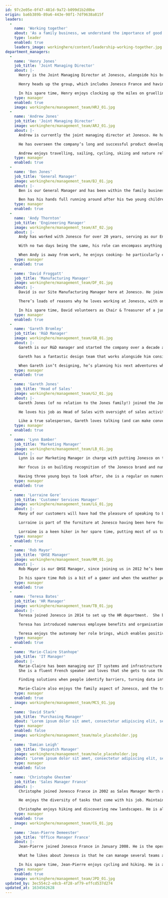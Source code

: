 ```yaml
---
id: 97c2e05e-0f47-481d-9a72-b099d1b2d0be
origin: ba6b389b-89a6-443e-98f1-7df9638a815f
leaders:
  -
    name: 'Working together'
    about: 'As a family business, we understand the importance of good working relationships, and how basic family principals can help drive performance.   Our leadership team understand this too, working together to solve problems, generate solutions and invest in our people so that ultimately, we can build on the relationships that we have with our loyal customers.'
    type: leader
    enabled: true
    leaders_image: workinghere/content/leadership-working-together.jpg
department_managers:
  -
    name: 'Henry Jones'
    job_title: 'Joint Managing Director'
    about: |-
      Henry is the Joint Managing Director at Jonesco, alongside his brother Andrew, and has worked here for over 34 years. 

      Henry heads up the group, which includes Jonesco France and having 15 direct reports certainly keeps him on his toes.  Many of his previous operational responsibilities have now been delegated to his son Ben, albeit begrudgingly, as he likes to keep close to the action.

      In his spare time, Henry enjoys clocking up the miles on gruelling bike rides around the Lancashire coast and countryside.  He also has a passion for sailing, especially around the Greek islands.
    type: manager
    enabled: true
    image: workinghere/management_team/HRJ_01.jpg
  -
    name: 'Andrew Jones'
    job_title: 'Joint Managing Director'
    image: workinghere/management_team/ARJ_01.jpg
    about: |-
      Andrew is currently the joint managing director at Jonesco. He has been at Jonesco for over 38 years and a director for 30 years. 

      He has overseen the company’s long and successful product development programme. Into 2022, Andrew will move into semi-retirement but will remain a board member.

      Andrew enjoys travelling, sailing, cycling, skiing and nature related activities together with his wife, Jane.
    type: manager
    enabled: true
  -
    name: 'Ben Jones'
    job_title: 'General Manager'
    image: workinghere/management_team/BJ_01.jpg
    about: |-
      Ben is our General Manager and has been within the family business for over 10 years.  His role is responsible for improving operational efficiencies and also the development of new technologies and processes.

      Ben has his hands full running around after his two young children, the next generation of the Jonesco family.  When he has time, he loves to travel with Rome his favourite destination to visit.
    type: manager
    enabled: true
  -
    name: 'Andy Thornton'
    job_title: 'Engineering Manager'
    image: workinghere/management_team/AT_02.jpg
    about: |-
      Andy has worked with Jonesco for over 20 years, serving as our Engineering Manager. He loves his job and considers himself lucky to be able to work alongside our amazing team of highly skilled engineers.  

      With no two days being the same, his role can encompass anything from repairing a broken office chair to installing new plant machinery and infrastructure.  

      When Andy is away from work, he enjoys cooking- he particularly enjoys making dishes which require a lot of preparation.
    type: manager
    enabled: true
  -
    name: 'David Froggatt'
    job_title: 'Manufacturing Manager'
    image: workinghere/management_team/DF_01.jpg
    about: |-
      David is our Site Manufacturing Manager here at Jonesco. He joined us over 2 years ago, having previously managed various plants within the food and drink industry.

      There’s loads of reasons why he loves working at Jonesco, with one of the key reasons being the strong family values which allow him a high degree of autonomy.  Dave also regularly finds himself on the shop floor supporting and coaching new ways of working amongst his team.

      In his spare time, David volunteers as Chair & Treasurer of a junior football club which he personally founded in 2005… little did he know he would have over 200 children playing football aged 6-17 across 3 venues!
    type: manager
    enabled: true
  -
    name: 'Gareth Bromley'
    job_title: 'R&D Manager'
    image: workinghere/management_team/GB_01.jpg
    about: |-
      Gareth is our R&D manager and started the company over a decade ago. Gareth has 20+ years of design experience and is still as passionate about design as he was when he stepped through Jonesco’s door as a junior designer many years ago.

      Gareth has a fantastic design team that works alongside him consisting of designers, researchers, and engineers.

      When Gareth isn’t designing, he’s planning his next adventures which normally involve mountain biking, climbing mountains and generally anything to do with the great outdoors.  Luckily for Gareth his wife and two young children are also partial to adventuring too!
    type: manager
    enabled: true
  -
    name: 'Gareth Jones'
    job_title: 'Head of Sales'
    image: workinghere/management_team/GJ_01.jpg
    about: |-
      Gareth Jones (of no relation to the Jones family!) joined the Jonesco team in 2002 and has been climbing the ranks ever since.

      He loves his job as Head of Sales with oversight of sales activity in a whopping 60 countries.  One of the things he enjoys most is the people with whom he says he is privileged to work alongside and with such a diverse and varied team – no two days are the same!

      Like a true salesperson, Gareth loves talking (and can make conversation in French, German, Spanish and Italian) and travelling, with Italy being his favourite destination.
    type: manager
    enabled: true
  -
    name: 'Lynn Bamber'
    job_title: 'Marketing Manager'
    image: workinghere/management_team/LB_01.jpg
    about: |-
      Lynn is our Marketing Manager in charge with putting Jonesco on the map.  Having worked in a number of B2B environment she is enjoying putting her expertise and love of marketing into practice at Jonesco.

      Her focus is on building recognition of the Jonesco brand and numerous product ranges whilst supporting our customers all over the world with print and digital materials.   To keep up to date with the latest activity of her amazing team, check out the social media channels.

      Having three young boys to look after, she is a regular on numerous football side-lines every weekend (and most weekday evenings!) come rain or shine.
    type: manager
    enabled: true
  -
    name: 'Lorraine Gore'
    job_title: 'Customer Services Manager'
    image: workinghere/management_team/LG_01.jpg
    about: |-
      Many of our customers will have had the pleasure of speaking to Lorraine, our lovely Customer Services Manager.  

      Lorraine is part of the furniture at Jonesco having been here for nearly 18 years and she counts looking after her customers as her second favourite part of her role – the first being working with her dedicated customer services team of course!

      Lorraine is a keen hiker in her spare time, putting most of us to shame with her 9 mile 'gentle' walks on a Sunday afternoon with her puppy Dilys.
    type: manager
    enabled: true
  -
    name: 'Rob Mayor'
    job_title: 'QHSE Manager'
    image: workinghere/management_team/RM_01.jpg
    about: |-
      Rob Mayor is our QHSE Manager, since joining us in 2012 he’s been responsible for investigating quality issues, examining how we can lessen our impact on the environment and anything and everything to do with health and safety.

      In his spare time Rob is a bit of a gamer and when the weather permits he loves to take to the road on his motorbike.  Much like his father, Rob’s young son is a keen recycler so together they’re always doing their bit to stop stuff going to landfill, I suppose you could call it passing down the tricks of the trade.
    type: manager
    enabled: true
  -
    name: 'Teresa Bates'
    job_title: 'HR Manager'
    image: workinghere/management_team/TB_01.jpg
    about: |-
      Teresa joined Jonesco in 2014 to set up the HR department.  She brought with her a wealth of experience and knowledge, attained through over 30 years in HR with various global companies.

      Teresa has introduced numerous employee benefits and organisational changes including recently achieving the ‘Investors in people’ standard.  She says that her team are the backbone of the department’s achievements. 

      Teresa enjoys the autonomy her role brings, which enables positive change.  She is so proud to work for Jonesco she recommended it to her son who also joined as a sales manager.  Teresa loves cooking, cycling and spending time with her family.
    type: manager
    enabled: true
  -
    name: 'Marie-Claire Stanhope'
    job_title: 'IT Manager'
    about: |-
      Marie-Claire has been managing our IT systems and infrastructure since 2015. 
      She is a fluent French speaker and loves that she gets to use that when supporting our team in Seclin (France) as well as our UK team. 

      Finding solutions when people identify barriers, turning data into useable information, and keeping our systems secure and up-to-date mean she says there’s never a dull day in IT! 

      Marie-Claire also enjoys the family aspect of Jonesco, and the trust that is placed in each business unit to do their best for ‘the family’.
    type: manager
    enabled: true
    image: workinghere/management_team/MCS_01.jpg
  -
    name: 'David Stark'
    job_title: 'Purchasing Manager'
    about: 'Lorem ipsum dolor sit amet, consectetur adipiscing elit, sed do eiusmod tempor incididunt ut labore et dolore magna aliqua. Ut enim ad minim veniam, quis nostrud exercitation ullamco laboris nisi ut aliquip ex ea commodo consequat. Duis aute irure dolor in reprehenderit in voluptate velit esse cillum dolore eu fugiat nulla pariatur. Excepteur sint occaecat cupidatat non proident, sunt in culpa qui officia deserunt mollit anim id est laborum.'
    type: manager
    enabled: false
    image: workinghere/management_team/male_placeholder.jpg
  -
    name: 'Damian Leigh'
    job_title: 'Despatch Manager'
    image: workinghere/management_team/male_placeholder.jpg
    about: 'Lorem ipsum dolor sit amet, consectetur adipiscing elit, sed do eiusmod tempor incididunt ut labore et dolore magna aliqua. Ut enim ad minim veniam, quis nostrud exercitation ullamco laboris nisi ut aliquip ex ea commodo consequat. Duis aute irure dolor in reprehenderit in voluptate velit esse cillum dolore eu fugiat nulla pariatur. Excepteur sint occaecat cupidatat non proident, sunt in culpa qui officia deserunt mollit anim id est laborum.'
    type: manager
    enabled: false
  -
    name: 'Christophe Ghestem'
    job_title: 'Sales Manager France'
    about: |-
      Christophe joined Jonesco France in 2002 as Sales Manager North and since 2014 he has been the Sales Manager and Head of the Seclin branch.

      He enjoys the diversity of tasks that come with his job. Maintaining team cohesion and ensuring commercial development are points that are close to his heart.

      Christophe enjoys hiking and discovering new landscapes. He is also involved in accompanying his two sons in their sporting activities. Not forgetting the enjoyment of sharing moments with family and friends.
    type: manager
    enabled: true
    image: workinghere/management_team/CG_01.jpg
  -
    name: 'Jean-Pierre Demeester'
    job_title: 'Office Manager France'
    about: |-
      Jean-Pierre joined Jonesco France in January 2008. He is the operational manager of the Seclin branch.

      What he likes about Jonesco is that he can manage several teams and follow the development of different projects. The use of the English language and his international missions motivate him on a daily basis.

      In his spare time, Jean-Pierre enjoys cycling and hiking. He is also a great film buff!
    type: manager
    enabled: true
    image: workinghere/management_team/JPD_01.jpg
updated_by: 3ec554c2-e8cb-4f28-af79-effcd537d274
updated_at: 1634562628
---
```

